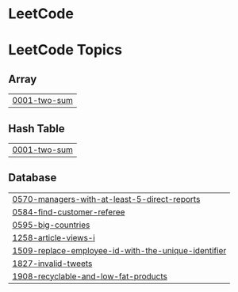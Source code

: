 # LeetCode
<!---LeetCode Topics Start-->
# LeetCode Topics
## Array
|  |
| ------- |
| [0001-two-sum](https://github.com/HyunbeenLim/LeetCode/tree/master/0001-two-sum) |
## Hash Table
|  |
| ------- |
| [0001-two-sum](https://github.com/HyunbeenLim/LeetCode/tree/master/0001-two-sum) |
## Database
|  |
| ------- |
| [0570-managers-with-at-least-5-direct-reports](https://github.com/HyunbeenLim/LeetCode/tree/master/0570-managers-with-at-least-5-direct-reports) |
| [0584-find-customer-referee](https://github.com/HyunbeenLim/LeetCode/tree/master/0584-find-customer-referee) |
| [0595-big-countries](https://github.com/HyunbeenLim/LeetCode/tree/master/0595-big-countries) |
| [1258-article-views-i](https://github.com/HyunbeenLim/LeetCode/tree/master/1258-article-views-i) |
| [1509-replace-employee-id-with-the-unique-identifier](https://github.com/HyunbeenLim/LeetCode/tree/master/1509-replace-employee-id-with-the-unique-identifier) |
| [1827-invalid-tweets](https://github.com/HyunbeenLim/LeetCode/tree/master/1827-invalid-tweets) |
| [1908-recyclable-and-low-fat-products](https://github.com/HyunbeenLim/LeetCode/tree/master/1908-recyclable-and-low-fat-products) |
<!---LeetCode Topics End-->